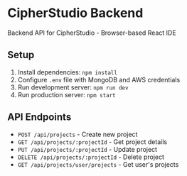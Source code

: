 # CipherStudio Backend

Backend API for CipherStudio - Browser-based React IDE

## Setup

1. Install dependencies: `npm install`
2. Configure `.env` file with MongoDB and AWS credentials
3. Run development server: `npm run dev`
4. Run production server: `npm start`

## API Endpoints

- `POST /api/projects` - Create new project
- `GET /api/projects/:projectId` - Get project details
- `PUT /api/projects/:projectId` - Update project
- `DELETE /api/projects/:projectId` - Delete project
- `GET /api/projects/user/projects` - Get user's projects
